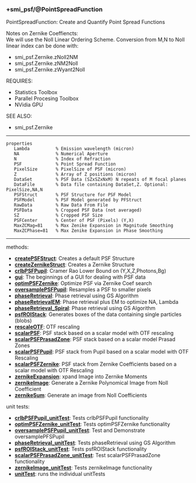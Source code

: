 ### +smi_psf/@PointSpreadFunction

PointSpreadFunction: Create and Quantify Point Spread Functions

Notes on Zernike Coeffiencts:  
We will use the Noll Linear Ordering Scheme.  Conversion from M,N
  to Noll linear index can be done with: 
- smi_psf.Zernike.zNoll2NM
- smi_psf.Zernike.zNM2Noll
- smi_psf.Zernike.zWyant2Noll

REQUIRES:
- Statistics Toolbox
- Parallel Procesing Toolbox
- NVidia GPU

SEE ALSO:
- smi_psf.Zernike

---
    
```
properties
   Lambda          % Emission wavelength (micron)
   NA              % Numerical Aperture
   N               % Index of Refraction
   PSF             % Point Spread Function
   PixelSize       % PixelSize of PSF (micron)
   Z               % Array of Z positions (micron)
   DataSet         % PSF Data (SZxSZxNxM) N repeats of M focal planes
   DataFile        % Data file containing DataSet,Z. Optional: PixelSize,NA,N
   PSFStruct       % PSF Structure for PSF Model
   PSFModel        % PSF Model generated by PFStruct
   RawData         % Raw Data From File
   PSFData         % Cropped PSF Data (not averaged)
   SZ              % Cropped PSF Size
   PSFCenter       % Center of PSF (Pixels) (Y,X)
   MaxZCMag=81     % Max Zenike Expansion in Magnitude Smoothing
   MaxZCPhase=81   % Max Zenike Expansion in Phase Smoothing
```

---

methods:
- **[createPSFStruct](createPSFStruct.m)**:
  Creates a default PSF Structure
- **[createZernikeStruct](createZernikeStruct.m)**:
  Creates a Zernike Structure
- **[crlbPSFPupil](crlbPSFPupil.m)**:
  Cramer Rao Lower Bound on (Y,X,Z,Photons,Bg)
- **[gui](gui.m)**:
  The beginnings of a GUI for dealing with PSF data
- **[optimPSFZernike](optimPSFZernike.m)**:
  Optimize PSF via Zernike Coef search
- **[oversamplePSFPupil](oversamplePSFPupil.m)**:
  Resamples a PSF to smaller pixels
- **[phaseRetrieval](phaseRetrieval.m)**:
  Phase retrieval using GS Algorithm
- **[phaseRetrievalEM](phaseRetrievalEM.m)**:
  Phase retrieval plus EM to optimize NA, Lambda
- **[phaseRetrieval_Spiral](phaseRetrieval_Spiral.m)**:
  Phase retrieval using GS Algorithm
- **[psfROIStack](psfROIStack.m)**:
  Generates boxes of the data containing single particles (blobs)
- **[rescaleOTF](rescaleOTF.m)**:
  OTF rescaling
- **[scalarPSF](scalarPSF.m)**:
  PSF stack based on a scalar model with OTF rescaling
- **[scalarPSFPrasadZone](scalarPSFPrasadZone.m)**:
  PSF stack based on a scalar model Prasad Zones
- **[scalarPSFPupil](scalarPSFPupil.m)**:
  PSF stack from Pupil based on a scalar model with OTF Rescaling
- **[scalarPSFZernike](scalarPSFZernike.m)**:
  PSF stack from Zernike Coefficients based on a scalar model with OTF Rescaling
- **[zernikeExpansion](zernikeExpansion.m)**:
  xpand Image into Zernike Moments
- **[zernikeImage](zernikeImage.m)**:
  Generate a Zernike Polynomical Image from Noll Coefficient
- **[zernikeSum](zernikeSum.m)**:
  Generate an image from Noll Coefficients

unit tests:
- **[crlbPSFPupil_unitTest](crlbPSFPupil_unitTest.m)**:
  Tests crlbPSFPupil functionality
- **[optimPSFZernike_unitTest](optimPSFZernike_unitTest.m)**:
  Tests optimPSFZernike functionality
- **[oversamplePSFPupil_unitTest](oversamplePSFPupil_unitTest.m)**:
  Test and Demonstrate oversamplePFSPupil
- **[phaseRetrieval_unitTest](phaseRetrieval_unitTest.m)**:
  Tests phaseRetrieval using GS Algorithm
- **[psfROIStack_unitTest](psfROIStack_unitTest.m)**:
  Tests psfROIStack functionality
- **[scalarPSFPrasadZone_unitTest](scalarPSFPrasadZone_unitTest.m)**:
  Test scalarPSFPrasadZone functionality
- **[zernikeImage_unitTest](zernikeImage_unitTest.m)**:
  Tests zernikeImage functionality
- **[unitTest](unitTest.m)**:
  runs the individual unitTests
